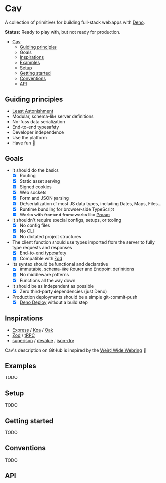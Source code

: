 # Cav

A collection of primitives for building full-stack web apps with
[Deno](https://deno.land).

**Status:** Ready to play with, but not ready for production.

- [Cav](#cav)
  - [Guiding principles](#guiding-principles)
  - [Goals](#goals)
  - [Inspirations](#inspirations)
  - [Examples](#examples)
  - [Setup](#setup)
  - [Getting started](#getting-started)
  - [Conventions](#conventions)
  - [API](#api)

## Guiding principles

- [Least
  Astonishment](https://en.wikipedia.org/wiki/Principle_of_least_astonishment)
- Modular, schema-like server definitions
- No-fuss data serialization
- End-to-end typesafety
- Developer independence
- Use the platform
- Have fun [🌈](https://www.youtube.com/watch?v=g_y15ozNchY)

## Goals

- It should do the basics
  - [x] Routing
  - [x] Static asset serving
  - [x] Signed cookies
  - [x] Web sockets
  - [x] Form and JSON parsing
  - [x] De/serialization of most JS data types, including Dates, Maps, Files...
  - [x] Runtime bundling for browser-side TypeScript
  - [x] Works with frontend frameworks like [Preact](https://preactjs.com)
- It shouldn't require special configs, setups, or tooling
  - [x] No config files
  - [x] No CLI
  - [x] No dictated project structures
- The client function should use types imported from the server to fully type
  requests and responses
  - [x] [End-to-end typesafety](https://colinhacks.com/essays/painless-typesafety)
  - [x] Compatible with [Zod](https://github.com/colinhacks/zod)
- Its syntax should be functional and declarative
  - [x] Immutable, schema-like Router and Endpoint definitions
  - [x] No middleware patterns
  - [x] Functions all the way down
- It should be as independent as possible
  - [x] Zero third-party dependencies (just Deno)
- Production deployments should be a simple git-commit-push
  - [x] [Deno Deploy](https://deno.com) without a build step

## Inspirations

- [Express](https://expressjs.com/) / [Koa](https://koajs.com/) /
  [Oak](https://oakserver.github.io/oak/)
- [Zod](https://github.com/colinhacks/zod) / [tRPC](https://trpc.io)
- [superjson](https://github.com/blitz-js/superjson) /
  [devalue](https://github.com/Rich-Harris/devalue) /
  [json-dry](https://github.com/11ways/json-dry)

Cav's description on GitHub is inspired by the [Weird Wide
Webring](https://weirdwidewebring.net) 🤙

## Examples

TODO

## Setup

TODO

## Getting started

TODO

## Conventions

TODO

## API